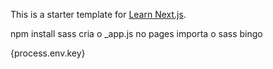 This is a starter template for [Learn Next.js](https://nextjs.org/learn).

npm install sass
cria o _app.js no pages
importa o sass 
bingo

{process.env.key}